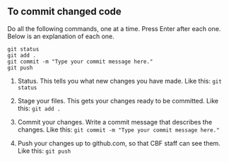 ## To commit changed code

Do all the following commands, one at a time. Press Enter after each one. Below is an explanation of each one.

```
git status
git add .
git commit -m "Type your commit message here."
git push
```

1. Status. This tells you what new changes you have made. Like this: `git status`

2. Stage your files. This gets your changes ready to be committed. Like this: `git add .`

3. Commit your changes. Write a commit message that describes the changes. Like this: `git commit -m "Type your commit message here."`

4. Push your changes up to github.com, so that CBF staff can see them. Like this: `git push`

